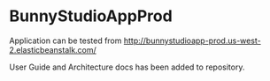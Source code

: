 # BunnyStudioAppProd

Application can be tested from http://bunnystudioapp-prod.us-west-2.elasticbeanstalk.com/

User Guide and Architecture docs has been added to repository.

